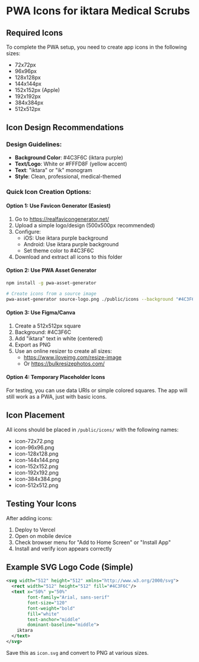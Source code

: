 # PWA Icons for iktara Medical Scrubs

## Required Icons

To complete the PWA setup, you need to create app icons in the following sizes:

- 72x72px
- 96x96px
- 128x128px
- 144x144px
- 152x152px (Apple)
- 192x192px
- 384x384px
- 512x512px

## Icon Design Recommendations

### Design Guidelines:
- **Background Color**: #4C3F6C (iktara purple)
- **Text/Logo**: White or #FFFD8F (yellow accent)
- **Text**: "iktara" or "ik" monogram
- **Style**: Clean, professional, medical-themed

### Quick Icon Creation Options:

#### Option 1: Use Favicon Generator (Easiest)
1. Go to https://realfavicongenerator.net/
2. Upload a simple logo/design (500x500px recommended)
3. Configure:
   - iOS: Use iktara purple background
   - Android: Use iktara purple background
   - Set theme color to #4C3F6C
4. Download and extract all icons to this folder

#### Option 2: Use PWA Asset Generator
```bash
npm install -g pwa-asset-generator

# Create icons from a source image
pwa-asset-generator source-logo.png ./public/icons --background "#4C3F6C" --opaque false
```

#### Option 3: Use Figma/Canva
1. Create a 512x512px square
2. Background: #4C3F6C
3. Add "iktara" text in white (centered)
4. Export as PNG
5. Use an online resizer to create all sizes:
   - https://www.iloveimg.com/resize-image
   - Or https://bulkresizephotos.com/

#### Option 4: Temporary Placeholder Icons
For testing, you can use data URIs or simple colored squares.
The app will still work as a PWA, just with basic icons.

## Icon Placement

All icons should be placed in `/public/icons/` with the following names:
- icon-72x72.png
- icon-96x96.png
- icon-128x128.png
- icon-144x144.png
- icon-152x152.png
- icon-192x192.png
- icon-384x384.png
- icon-512x512.png

## Testing Your Icons

After adding icons:
1. Deploy to Vercel
2. Open on mobile device
3. Check browser menu for "Add to Home Screen" or "Install App"
4. Install and verify icon appears correctly

## Example SVG Logo Code (Simple)

```svg
<svg width="512" height="512" xmlns="http://www.w3.org/2000/svg">
  <rect width="512" height="512" fill="#4C3F6C"/>
  <text x="50%" y="50%" 
        font-family="Arial, sans-serif" 
        font-size="120" 
        font-weight="bold" 
        fill="white" 
        text-anchor="middle" 
        dominant-baseline="middle">
    iktara
  </text>
</svg>
```

Save this as `icon.svg` and convert to PNG at various sizes.
